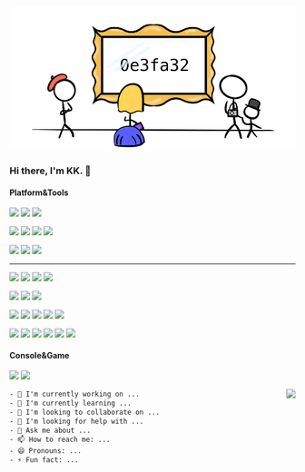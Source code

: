 <img src="https://github.com/kkxxxxxxx/kkxxxxxxx/raw/master/cover.png"></img>

### Hi there, I'm KK. 👋

#### Platform&Tools
[![](https://img.shields.io/badge/OS-Arch%20Linux-33aadd?style=flat-square&logo=arch-linux&logoColor=ffffff)](https://www.archlinux.org/)
[![](https://img.shields.io/badge/macOS-Hackintosh-292e33?style=flat-square&logo=apple&logoColor=ffffff)](https://www.tonymacx86.com/)
[![](https://img.shields.io/badge/Windows-10-2376bc?style=flat-square&logo=windows&logoColor=ffffff)](https://www.microsoft.com/windows/get-windows-10)

[![](https://img.shields.io/badge/Synology-DS718+-3283e1?style=flat-square&logo=Synology&logoColor=ffffff)](https://www.synology.com/)
[![](https://img.shields.io/badge/Mac-mini-999999?style=flat-square&logo=apple&logoColor=ffffff)](https://www.apple.com/)
[![](https://img.shields.io/badge/iPhone-X-999999?style=flat-square&logo=apple&logoColor=ffffff)](https://www.apple.com/)
[![](https://img.shields.io/badge/Blackberry-Q10-000000?style=flat-square&logo=blackberry&logoColor=ffffff)](https://www.blackberry.com/)

[![](https://img.shields.io/badge/IDE-VS%20Code-blue?style=flat-square&logo=visual-studio-code&logoColor=ffffff)](https://code.visualstudio.com/)
[![](https://img.shields.io/badge/GitTool-GitKraken-219287?style=flat-square&logo=GitKraken&logoColor=ffffff)](https://www.gitkraken.com/)
[![](https://img.shields.io/badge/Note-Notion-black?style=flat-square&logo=Notion&logoColor=ffffff)](https://www.notion.com/)

---

[![](https://img.shields.io/badge/-Linux-fcc624?style=flat-square&logo=linux&logoColor=white)](https://www.linuxfoundation.org/)
[![](https://img.shields.io/badge/-Docker-2496ED?style=flat-square&logo=docker&logoColor=ffffff)](https://www.docker.com/)
[![](https://img.shields.io/badge/-Kubernetes-3168de?style=flat-square&logo=kubernetes&logoColor=ffffff)](https://kubernetes.io/)
[![](https://img.shields.io/badge/-Ansible-black?style=flat-square&logo=ansible&logoColor=ffffff)](https://ansible.com/)

[![](https://img.shields.io/badge/-Jenkins-365164?style=flat-square&logo=jenkins&logoColor=ffffff)](https://jenkins.io/)
[![](https://img.shields.io/badge/-Prometheus-E6522C?style=flat-square&logo=prometheus&logoColor=ffffff)](https://prometheus.io/)
[![](https://img.shields.io/badge/-Grafana-F79E26?style=flat-square&logo=grafana&logoColor=ffffff)](https://grafana.com/)

[![](https://img.shields.io/badge/-Nginx-269539?style=flat-square&logo=nginx&logoColor=ffffff)](https://nginx.org/)
[![](https://img.shields.io/badge/-Apache-B51A4A?style=flat-square&logo=apache&logoColor=ffffff)](https://apache.org/)
[![](https://img.shields.io/badge/-RabbitMQ-F25603?style=flat-square&logo=rabbitmq&logoColor=ffffff)](https://rabbitmq.com/)
[![](https://img.shields.io/badge/-Yarn-2a8ab6?style=flat-square&logo=yarn&logoColor=white)](https://yarnpkg.com/)
[![](https://img.shields.io/badge/-Git-f05032?style=flat-square&logo=git&logoColor=white)](https://git-scm.com/)

[![](https://img.shields.io/badge/-MySQL-4479a1?style=flat-square&logo=MySQL&logoColor=white)](https://mysql.com/)
[![](https://img.shields.io/badge/-MariaDB-003545?style=flat-square&logo=mariadb&logoColor=white)](https://mariadb.org/)
[![](https://img.shields.io/badge/-PostgreSQL-32668f?style=flat-square&logo=PostgreSQL&logoColor=white)](https://postgresql.org/)
[![](https://img.shields.io/badge/-Oracle-C74634?style=flat-square&logo=oracle&logoColor=white)](https://oracle.com/)
[![](https://img.shields.io/badge/-MongoDB-1CAA52?style=flat-square&logo=mongodb&logoColor=ffffff)](https://mongodb.com/)
[![](https://img.shields.io/badge/-Redis-c2261c?style=flat-square&logo=Redis&logoColor=white)](https://redis.io/)

#### Console&Game
![](https://img.shields.io/badge/-Nintendo%20Switch-e60012?style=flat-square&logo=nintendo%20switch&logoColor=ffffff)
[![](https://img.shields.io/badge/Steam-171a21?style=flat-square&logo=steam&logoColor=ffffff)](https://steamcommunity.com/id/journey_ad)

<img align="right" src="https://github-readme-stats.vercel.app/api?username=kkxxxxxxx&show_icons=true&icon_color=0366d6&text_color=24292e&bg_color=ffffff&hide_title=true" />

```
- 🔭 I'm currently working on ...
- 🌱 I'm currently learning ...
- 👯 I'm looking to collaborate on ...
- 🤔 I'm looking for help with ...
- 💬 Ask me about ...
- 📫 How to reach me: ...
- 😄 Pronouns: ...
- ⚡ Fun fact: ...
```

<!--
**kkxxxxxxx/kkxxxxxxx** is a ✨ _special_ ✨ repository because its `README.md` (this file) appears on your GitHub profile.

Here are some ideas to get you started:

- 🔭 I’m currently working on ...
- 🌱 I’m currently learning ...
- 👯 I’m looking to collaborate on ...
- 🤔 I’m looking for help with ...
- 💬 Ask me about ...
- 📫 How to reach me: ...
- 😄 Pronouns: ...
- ⚡ Fun fact: ...
-->
